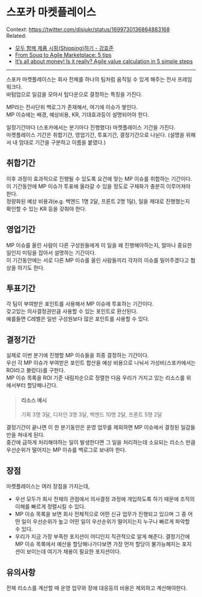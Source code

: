# 스포카 마켓플레이스

Context: https://twitter.com/disjukr/status/1699730136864883168 \
Related:
- [모두 함께 제품 시핑(Shipping)하기 - 강효준](https://www.slideshare.net/kanghyojun/shipping-208789622)
- [From Souq to Agile Marketplace: 5 tips](http://www.agileadventures.net/index.php/2015/11/06/from-souk-to-agile-marketplace-5-tips/)
- [It’s all about money! Is it really? Agile value calculation in 5 simple steps](http://www.agileadventures.net/index.php/2016/01/03/its-all-about-the-money/)

---

스포카 마켓플레이스는 회사 전체를 하나의 팀처럼 움직일 수 있게 해주는 전사 프레임워크다.\
바텀업으로 일감을 모아서 탑다운으로 결정하는 특징을 가진다.

MP라는 전사단위 백로그가 존재해서, 여기에 이슈가 쌓인다.\
MP 이슈에는 배경, 예상비용, KR, 기대효과등이 설명되어야 한다.

일정기간마다 (스포카에서는 분기마다 진행했다) 마켓플레이스 기간을 가진다.\
마켓플레이스 기간은 취합기간, 영업기간, 투표기간, 결정기간으로 나뉜다.
(설명을 위해서 내 맘대로 기간을 구분하고 이름을 붙였다.)

## 취합기간
이후 과정이 효과적으로 진행될 수 있도록 요건에 맞는 MP 이슈를 취합하는 기간이다.\
이 기간동안에 MP 이슈가 투표에 올라갈 수 있을 정도로 구체화가 충분히 이루어져야 한다.\
정량화된 예상 비용과(e.g. 백엔드 1명 2달, 프론트 2명 1달),
일을 제대로 진행했는지 확인할 수 있는 KR 등을 갖춰야 한다.

## 영업기간
MP 이슈를 올린 사람이 다른 구성원들에게 이 일을 왜 진행해야하는지,
얼마나 중요한 일인지 미팅을 잡아서 설명하는 기간이다.\
이 기간동안에는 서로 다른 MP 이슈를 올린 사람들끼리 각자의 이슈를 밀어주겠다고 협상을 하기도 한다.

## 투표기간
각 팀이 부여받은 포인트를 사용해서 MP 이슈에 투표하는 기간이다.\
갖고있는 의사결정권만큼 사용할 수 있는 포인트로 환산된다.\
예를들면 C레벨은 일반 구성원보다 많은 포인트를 사용할 수 있다.

## 결정기간
실제로 이번 분기에 진행할 MP 이슈들을 최종 결정하는 기간이다.\
우선 각 MP 이슈가 부여받은 포인트 합산을 예상 비용으로 나눠서 가성비(스포카에서는 ROI라고 불렀다)를 구한다.\
MP 이슈 목록을 ROI 기준 내림차순으로 정렬한 다음 우리가 가지고 있는 리소스를 위에서부터 할당해나간다.

> #### 리소스 예시
> 기획 3명 3달, 디자인 3명 3달, 백엔드 10명 2달, 프론트 5명 2달

결정기간이 끝나면 이 한 분기동안은 운영 업무를 제외하면 MP 이슈에서 결정된 일감들만을 쳐내게 된다.\
중간에 급하게 처리해야하는 일이 발생한다면 그 일을 처리하는데 소요되는 리소스 만큼 우선순위가 떨어지는 MP 이슈를 백로그로 보내야 한다.

## 장점
마켓플레이스는 여러 장점을 가지는데,
- 우선 모두가 회사 전체의 관점에서 의사결정 과정에 개입하도록 하기 때문에 조직의 이해를 빠르게 정렬시킬 수 있다.
- MP 이슈 목록을 보면 회사 전체적으로 어떤 신규 업무가 진행되고 있으며 그 중 어떤 일이 우선순위가 높고 어떤 일이 우선순위가 떨어지는지 누구나 빠르게 파악할 수 있다.
- 우리가 지금 가장 부족한 포지션이 어디인지 직관적으로 알게 해준다.
  결정기간에 MP 이슈 목록에서 예산을 할당해나가다보면 가장 먼저 할당이 불가능해지는 포지션이 보이는데 여기가 채용이 필요한 포지션이다.

## 유의사항
전체 리소스를 계산할 때 운영 업무와 장애 대응등의 비용은 제외하고 계산해야한다.
